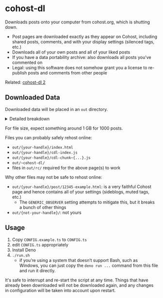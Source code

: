 # cohost-dl
Downloads posts onto your computer from cohost.org, which is shutting down.

- Post pages are downloaded exactly as they appear on Cohost, including shared posts, comments, and with your display settings (silenced tags, etc.)
- Downloads all of your own posts and all of your liked posts
- If you have a data portability archive: also downloads all posts you’ve commented on
- Legal: using this software does not somehow grant you a license to re-publish posts and comments from other people

Related: [cohost-dl 2](tree/main/db/)

## Downloaded Data
Downloaded data will be placed in an `out` directory.

<details>
<summary>Detailed breakdown</summary>

- HTML files openable in a web browser
  - `out/index.html`: a simple overview page
  - `out/~all/index.html`: The Cohost Archive Global Feed
  - `out/{handle}/index.html`: page that shows all posts from {handle}
  - `out/{handle}/post/12345-example.html`: page that shows just that post, as it appeared on cohost.org
- Page resources
  - `out/static/`: files from cohost.org/static, such as CSS files
  - `out/rc/attachment/`: post images and audio files
  - `out/rc/attachment-redirect/`: honestly, no idea. ostensibly also post attachments
  - `out/rc/avatar/`, `out/rc/default-avatar/`: user avatars
  - `out/rc/header/`: user header images
  - `out/rc/external/`: external images not hosted on cohost.org but included in posts
  - `out/{handle}/cdl-index.js`: full-text search index
  - `out/{handle}/cdl-chunk~{handle}~{n}.js`: post data used in the list of all posts
  - `out/~cohost-dl/`: Javascript for all generated pages
- Data files
  - `out/{your-handle}/liked.json`: data for all posts you liked
  - `out/{your-handle}/posts.json`: data for all posts you made
  - `out/{handle}/post/12345-example` (without `.html`): original data for that post from cohost.org
  - `out/~src/{site-version}/`: unpacked source code for the Cohost frontend (used to create cohost-dl Javascript)
  - `out/~headers.json`: stores content type headers for some URLs that don’t have a good file extension

</details>

For file size, expect something around 1 GB for 1000 posts.

Files you can probably safely rehost online:
- `out/{your-handle}/index.html`
- `out/{your-handle}/cdl-index.js`
- `out/{your-handle}/cdl-chunk~{...}.js`
- `out/~cohost-dl/`
- files in `out/rc/` required for the above page(s) to work

Why other files may not be safe to rehost online:
- `out/{your-handle}/post/12345-example.html`: is a very faithful Cohost page and hence contains all of your settings (sideblogs, muted tags, etc.)
  - The `GENERIC_OBSERVER` setting attempts to mitigate this, but it breaks a bunch of other things
- `out/{not-your-handle}/`: not yours

## Usage
1. Copy `CONFIG.example.ts` to `CONFIG.ts`
2. edit `CONFIG.ts` appropriately
3. Install Deno
4. `./run.sh`
    - if you’re using a system that doesn’t support Bash, such as Windows,
      you can just copy the `deno run ...` command from this file and run it directly.

It's safe to interrupt and re-start the script at any time.
Things that have already been downloaded will not be downloaded again,
and any changes in configuration will be taken into account upon restart.

